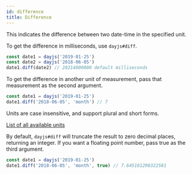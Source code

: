 ```yaml
---
id: difference
title: Difference
---
```


This indicates the difference between two date-time in the specified unit.

To get the difference in milliseconds, use `dayjs#diff`.
```js
const date1 = dayjs('2019-01-25')
const date2 = dayjs('2018-06-05')
date1.diff(date2) // 20214000000 default milliseconds
```

To get the difference in another unit of measurement, pass that measurement as the second argument.

```js
const date1 = dayjs('2019-01-25')
date1.diff('2018-06-05', 'month') // 7
```

Units are case insensitive, and support plural and short forms.

[List of all available units](../get-set/get#list-of-all-available-units)

By default, `dayjs#diff` will truncate the result to zero decimal places, returning an integer. If you want a floating point number, pass true as the third argument. 

```js
const date1 = dayjs('2019-01-25')
date1.diff('2018-06-05', 'month', true) // 7.645161290322581
```
